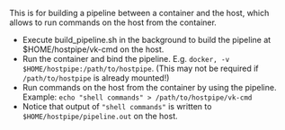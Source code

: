 This is for building a pipeline between a container and the host, which allows to run commands on the host from the container.
- Execute build_pipeline.sh in the background to build the pipeline at $HOME/hostpipe/vk-cmd on the host.
- Run the container and bind the pipeline. E.g. `docker, -v $HOME/hostpipe:/path/to/hostpipe`. (This may not be required if `/path/to/hostpipe` is already mounted!)
- Run commands on the host from the container by using the pipeline. Example: `echo "shell commands" > /path/to/hostpipe/vk-cmd`
- Notice that output of `"shell commands"` is written to `$HOME/hostpipe/pipeline.out` on the host.